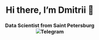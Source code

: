 <div id="header" align="center">
    <h1>Hi there, I’m Dmitrii 👋</h1>
    <h3>Data Scientist from Saint Petersburg</h3?
</div>

<div id="socials" align="center"
    <a href="https://t.me/dmit_ps">
        <img src="https://img.shields.io/badge/Telegram-blue?style=for-the-
badge&logo=telegram&logoColor=white" alt="Telegram"/>
    </a>
</div>

<!--
**dmitps/dmitps** is a ✨ _special_ ✨ repository because its `README.md` (this file) appears on your GitHub profile.

Here are some ideas to get you started:

- 🔭 I’m currently working on ...
- 🌱 I’m currently learning ...
- 👯 I’m looking to collaborate on ...
- 🤔 I’m looking for help with ...
- 💬 Ask me about ...
- 📫 How to reach me: ...
- 😄 Pronouns: ...
- ⚡ Fun fact: ...
-->

